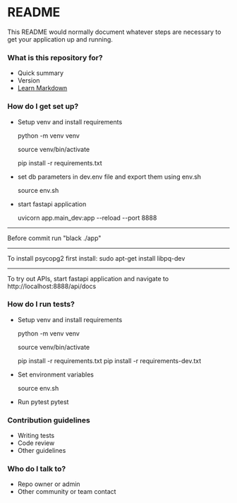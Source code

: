# README #

This README would normally document whatever steps are necessary to get your application up and running.

### What is this repository for? ###

* Quick summary
* Version
* [Learn Markdown](https://bitbucket.org/tutorials/markdowndemo)

### How do I get set up? ###

* Setup venv and install requirements

    python -m venv venv

    source venv/bin/activate

    pip install -r requirements.txt

* set db parameters in dev.env file and export them using env.sh

    source env.sh

* start fastapi application

    uvicorn app.main_dev:app --reload --port 8888

---

Before commit run "black ./app"

---
To install psycopg2 first install:
sudo apt-get install libpq-dev

---

To try out APIs, start fastapi application and navigate to
http://localhost:8888/api/docs


### How do I run tests? ###
* Setup venv and install requirements

    python -m venv venv

    source venv/bin/activate

    pip install -r requirements.txt
    pip install -r requirements-dev.txt

* Set environment variables 

    source env.sh

* Run pytest
    pytest

### Contribution guidelines ###

* Writing tests
* Code review
* Other guidelines

### Who do I talk to? ###

* Repo owner or admin
* Other community or team contact
